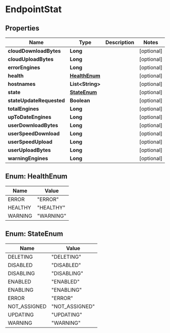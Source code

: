 
# EndpointStat

## Properties
Name | Type | Description | Notes
------------ | ------------- | ------------- | -------------
**cloudDownloadBytes** | **Long** |  |  [optional]
**cloudUploadBytes** | **Long** |  |  [optional]
**errorEngines** | **Long** |  |  [optional]
**health** | [**HealthEnum**](#HealthEnum) |  |  [optional]
**hostnames** | **List&lt;String&gt;** |  |  [optional]
**state** | [**StateEnum**](#StateEnum) |  |  [optional]
**stateUpdateRequested** | **Boolean** |  |  [optional]
**totalEngines** | **Long** |  |  [optional]
**upToDateEngines** | **Long** |  |  [optional]
**userDownloadBytes** | **Long** |  |  [optional]
**userSpeedDownload** | **Long** |  |  [optional]
**userSpeedUpload** | **Long** |  |  [optional]
**userUploadBytes** | **Long** |  |  [optional]
**warningEngines** | **Long** |  |  [optional]


<a name="HealthEnum"></a>
## Enum: HealthEnum
Name | Value
---- | -----
ERROR | &quot;ERROR&quot;
HEALTHY | &quot;HEALTHY&quot;
WARNING | &quot;WARNING&quot;


<a name="StateEnum"></a>
## Enum: StateEnum
Name | Value
---- | -----
DELETING | &quot;DELETING&quot;
DISABLED | &quot;DISABLED&quot;
DISABLING | &quot;DISABLING&quot;
ENABLED | &quot;ENABLED&quot;
ENABLING | &quot;ENABLING&quot;
ERROR | &quot;ERROR&quot;
NOT_ASSIGNED | &quot;NOT_ASSIGNED&quot;
UPDATING | &quot;UPDATING&quot;
WARNING | &quot;WARNING&quot;



